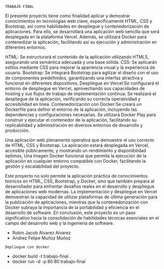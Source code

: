 `TRABAJO FINAL`

El presente proyecto tiene como finalidad aplicar y demostrar conocimientos en tecnologías web clave, específicamente HTML, CSS y Bootstrap, así como habilidades en despliegue y contenedorización de aplicaciones. Para ello, se desarrollará una aplicación web sencilla que será desplegada en la plataforma Vercel. Además, se utilizará Docker para contenedizar la aplicación, facilitando así su ejecución y administración en diferentes entornos.

HTML: Se estructurará el contenido de la aplicación utilizando HTML5, asegurando una semántica adecuada y una base sólida.
CSS: Se aplicarán estilos mediante CSS para mejorar la apariencia visual y la experiencia de usuario.
Bootstrap: Se integrará Bootstrap para agilizar el diseño con el uso de componentes predefinidos, garantizando una interfaz atractiva y funcional en diferentes dispositivos.
Despliegue en Vercel:Se configurará el entorno de despliegue en Vercel, aprovechando sus capacidades de hosting y sus flujos de trabajo de implementación continua.
Se realizará el despliegue de la aplicación, verificando su correcta operatividad y accesibilidad en línea.
Contenedorización con Docker:Se creará un Dockerfile para definir el entorno de la aplicación, incluyendo las dependencias y configuraciones necesarias.
Se utilizará Docker Play para construir y ejecutar el contenedor de la aplicación, facilitando su replicabilidad y administración en diversos entornos de desarrollo y producción.

Una aplicación web plenamente operativa que demuestre el uso correcto de HTML, CSS y Bootstrap. La aplicación estará desplegada en Vercel, accesible públicamente, y mostrando un rendimiento y disponibilidad óptimos, Una imagen Docker funcional que permita la ejecución de la aplicación en cualquier entorno compatible con Docker, facilitando la gestión y escalabilidad del proyecto.

Este proyecto no solo permite la aplicación práctica de conocimientos teóricos en HTML, CSS, Bootstrap, y Docker, sino que también prepara al desarrollador para enfrentar desafíos reales en el desarrollo y despliegue de aplicaciones web modernas. La implementación y despliegue en Vercel demuestran la capacidad de utilizar plataformas de última generación para la publicación de aplicaciones, mientras que la contenedorización con Docker subraya la importancia de la portabilidad y eficiencia en el desarrollo de software. En conclusión, este proyecto es un paso significativo hacia la consolidación de habilidades técnicas esenciales en el campo del desarrollo web y la ingeniería de software.

- Robin Jacob Alvarez Alvarez
- Andrez Felipe Muñoz Muñoz

`Depliegue con docker`

- docker build -t trabajo-final .
- docker run -d -p 80:80 trabajo-final